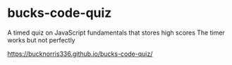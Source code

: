 # bucks-code-quiz

A timed quiz on JavaScript fundamentals that stores high scores
The timer works but not perfectly

https://bucknorris336.github.io/bucks-code-quiz/
